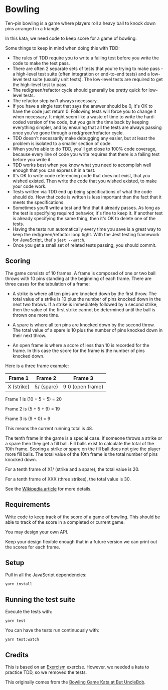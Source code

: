 # Bowling

Ten-pin bowling is a game where players roll a heavy ball to knock down
pins arranged in a triangle.

In this kata, we need code to keep score for a game of bowling.

Some things to keep in mind when doing this with TDD:

* The rules of TDD require you to write a failing test before you write the code to make the test pass.
* There are often 2 separate sets of tests that you're trying to make pass - a high-level test suite (often integration or end-to-end tests) and a low-level test suite (usually unit tests). The low-level tests are required to get the high-level test to pass.
* The red/green/refactor cycle should generally be pretty quick for low-level tests.
* The refactor step isn't always necessary.
* If you have a single test that says the answer should be 0, it's OK to have the code just return 0. Following tests will force you to change it when necessary. It might seem like a waste of time to write the hard-coded version of the code, but you gain the time back by keeping everything simpler, and by ensuring that all the tests are always passing once you've gone through a red/green/refactor cycle.
* TDD doesn't necessarily make debugging any easier, but at least the problem is isolated to a smaller section of code.
* When you're able to do TDD, you'll get close to 100% code coverage, because every line of code you write requires that there is a failing test before you write it.
* TDD works best when you know what you need to accomplish well enough that you can express it in a test.
* It's OK to write code referencing code that does not exist, that you wished​ existed. Then write the code that you wished existed, to make your code work.
* Tests written via TDD end up being specifications of what the code should do. How that code is written is less important than the fact that it meets the specifications.
* Sometimes you'll write a test and find that it already passes. As long as the test is specifying required behavior, it's fine to keep it. If another test is already specifying the same thing, then it's OK to delete one of the tests.
* Having the tests run automatically every time you save is a great way to keep the red/green/refactor loop tight. With the Jest testing framework for JavaScript, that's `jest --watch`.
* Once you get a small set of related tests passing, you should commit.


## Scoring

The game consists of 10 frames. A frame is composed of one or two ball
throws with 10 pins standing at the beginning of each frame.
There are three cases for the tabulation of a frame:

* A strike is where all ten pins are knocked down by the first
  throw. The total value of a strike is 10 plus the number of pins
  knocked down in the next two throws. If a strike is immediately
  followed by a second strike, then the value of the first strike
  cannot be determined until the ball is thrown one more time.

* A spare is where all ten pins are knocked down by the second
  throw. The total value of a spare is 10 plus the number of pins
  knocked down in their next throw.

* An open frame is where a score of less than 10 is recorded for the
  frame. In this case the score for the frame is the number of pins
  knocked down.

Here is a three frame example:

| Frame 1         | Frame 2       | Frame 3                |
| :-------------: |:-------------:| :---------------------:|
| X (strike)      | 5/ (spare)    | 9 0 (open frame)       |

Frame 1 is (10 + 5 + 5) = 20

Frame 2 is (5 + 5 + 9) = 19

Frame 3 is (9 + 0) = 9

This means the current running total is 48.

The tenth frame in the game is a special case. If someone throws a
strike or a spare then they get a fill ball. Fill balls exist to
calculate the total of the 10th frame. Scoring a strike or spare on
the fill ball does not give the player more fill balls. The total
value of the 10th frame is the total number of pins knocked down.

For a tenth frame of X1/ (strike and a spare), the total value is 20.

For a tenth frame of XXX (three strikes), the total value is 30.

See the [Wikipedia article](https://en.wikipedia.org/wiki/Ten-pin_bowling#Scoring) for more details.

## Requirements

Write code to keep track of the score of a game of bowling.
This should be able to track of the score in a completed or current game.

You may design your own API.

Keep your design flexible enough that in a future version
we can print out the scores for each frame.


## Setup

Pull in all the JavaScript dependencies:

~~~ shell
yarn install
~~~

## Running the test suite

Execute the tests with:

~~~ shell
yarn test
~~~

You can have the tests run continuously with:

~~~ shell
yarn test:watch
~~~

## Credits

This is based on an [Exercism](http://exercism.io) exercise.
However, we needed a kata to practice TDD, so we removed the tests.

This originally comes from the [Bowling Game Kata at But UncleBob](http://butunclebob.com/ArticleS.UncleBob.TheBowlingGameKata).
